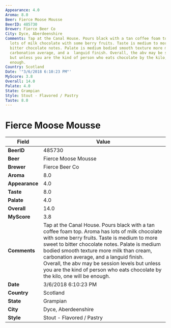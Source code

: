 ```yaml
---
Appearance: 4.0
Aroma: 8.0
Beer: Fierce Moose Mousse
BeerID: 485730
Brewer: Fierce Beer Co
City: Dyce, Aberdeenshire
Comments: Tap at the Canal House. Pours black with a tan coffee foam top. Aroma has
  lots of milk chocolate with some berry fruits. Taste is medium to more sweet to
  bitter chocolate notes. Palate is medium bodied smooth texture more milk than cream,
  carbonation average, and a  languid finish. Overall, the abv may be session levels
  but unless you are the kind of person who eats chocolate by the kilo, one will be
  enough.
Country: Scotland
Date: '"3/6/2018 6:10:23 PM"'
MyScore: 3.8
Overall: 14.0
Palate: 4.0
State: Grampian
Style: Stout - Flavored / Pastry
Taste: 8.0
---
```


# Fierce Moose Mousse

| Field         | Value |
|---------------|-------|
| **BeerID** | 485730 |
| **Beer** | Fierce Moose Mousse |
| **Brewer** | Fierce Beer Co |
| **Aroma** | 8.0 |
| **Appearance** | 4.0 |
| **Taste** | 8.0 |
| **Palate** | 4.0 |
| **Overall** | 14.0 |
| **MyScore** | 3.8 |
| **Comments** | Tap at the Canal House. Pours black with a tan coffee foam top. Aroma has lots of milk chocolate with some berry fruits. Taste is medium to more sweet to bitter chocolate notes. Palate is medium bodied smooth texture more milk than cream, carbonation average, and a  languid finish. Overall, the abv may be session levels but unless you are the kind of person who eats chocolate by the kilo, one will be enough. |
| **Date** | 3/6/2018 6:10:23 PM |
| **Country** | Scotland |
| **State** | Grampian |
| **City** | Dyce, Aberdeenshire |
| **Style** | Stout - Flavored / Pastry |
